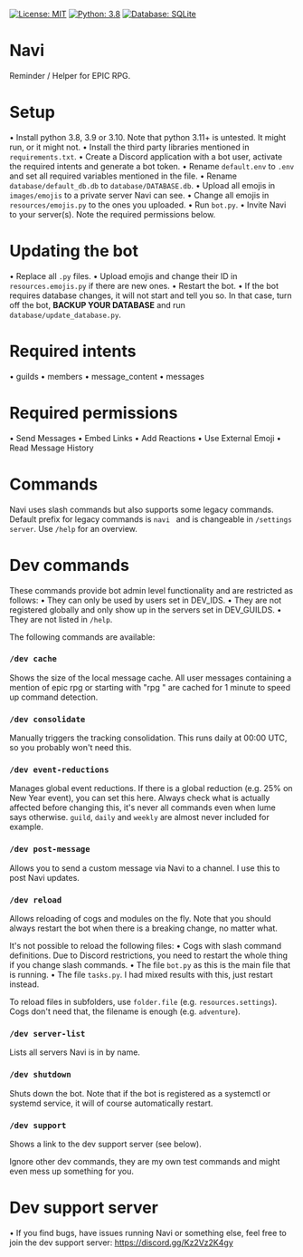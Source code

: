 [![License: MIT](https://img.shields.io/badge/License-MIT-yellow.svg)](https://opensource.org/licenses/MIT) [![Python: 3.8](https://img.shields.io/badge/Python-3.8+-brightgreen.svg)](https://www.python.org/) [![Database: SQLite](https://img.shields.io/badge/Database-SQLite-blue.svg)](https://www.sqlite.org/index.html)
# Navi

Reminder / Helper for EPIC RPG.

# Setup
• Install python 3.8, 3.9 or 3.10. Note that python 3.11+ is untested. It might run, or it might not.
• Install the third party libraries mentioned in `requirements.txt`.
• Create a Discord application with a bot user, activate the required intents and generate a bot token.
• Rename `default.env` to `.env` and set all required variables mentioned in the file.
• Rename `database/default_db.db` to `database/DATABASE.db`.
• Upload all emojis in `images/emojis` to a private server Navi can see.
• Change all emojis in `resources/emojis.py` to the ones you uploaded.
• Run `bot.py`.
• Invite Navi to your server(s). Note the required permissions below.

# Updating the bot
• Replace all `.py` files.
• Upload emojis and change their ID in `resources.emojis.py` if there are new ones.
• Restart the bot.
• If the bot requires database changes, it will not start and tell you so. In that case, turn off the bot, **BACKUP YOUR DATABASE** and run `database/update_database.py`.

# Required intents
• guilds
• members
• message_content
• messages

# Required permissions
• Send Messages
• Embed Links
• Add Reactions
• Use External Emoji
• Read Message History

# Commands
Navi uses slash commands but also supports some legacy commands.
Default prefix for legacy commands is `navi ` and is changeable in `/settings server`.
Use `/help` for an overview.

# Dev commands
These commands provide bot admin level functionality and are restricted as follows:
• They can only be used by users set in DEV_IDS.
• They are not registered globally and only show up in the servers set in DEV_GUILDS.
• They are not listed in `/help`.

The following commands are available:
### `/dev cache`
Shows the size of the local message cache. All user messages containing a mention of epic rpg or starting with "rpg " are cached for 1 minute to speed up command detection.

### `/dev consolidate`
Manually triggers the tracking consolidation. This runs daily at 00:00 UTC, so you probably won't need this.

### `/dev event-reductions`
Manages global event reductions. If there is a global reduction (e.g. 25% on New Year event), you can set this here.
Always check what is actually affected before changing this, it's never all commands even when lume says otherwise. `guild`, `daily` and `weekly` are almost never included for example.

### `/dev post-message`
Allows you to send a custom message via Navi to a channel. I use this to post Navi updates.

### `/dev reload`
Allows reloading of cogs and modules on the fly.
Note that you should always restart the bot when there is a breaking change, no matter what.

It's not possible to reload the following files:
• Cogs with slash command definitions. Due to Discord restrictions, you need to restart the whole thing if you change slash commands.
• The file `bot.py` as this is the main file that is running.
• The file `tasks.py`. I had mixed results with this, just restart instead.

To reload files in subfolders, use `folder.file` (e.g. `resources.settings`). Cogs don't need that, the filename is enough (e.g. `adventure`).

### `/dev server-list`
Lists all servers Navi is in by name.

### `/dev shutdown`
Shuts down the bot. Note that if the bot is registered as a systemctl or systemd service, it will of course automatically restart.

### `/dev support`
Shows a link to the dev support server (see below).

Ignore other dev commands, they are my own test commands and might even mess up something for you.

# Dev support server
• If you find bugs, have issues running Navi or something else, feel free to join the dev support server: https://discord.gg/Kz2Vz2K4gy
